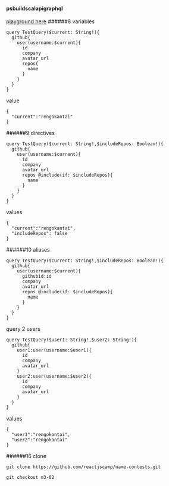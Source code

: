 #### psbuildscalapigraphql
[playground here](https://www.graphqlhub.com/playground)
######8 variables
```
query TestQuery($current: String!){
  github{
    user(username:$current){
      id
      company
      avatar_url
      repos{
        name
      }
    }
  }
}
```
value
```
{
  "current":"rengokantai"
}
```

######9 directives
```
query TestQuery($current: String!,$includeRepos: Boolean!){
  github{
    user(username:$current){
      id
      company
      avatar_url
      repos @include(if: $includeRepos){
        name
      }
    }
  }
}
```
values
```
{
  "current":"rengokantai",
  "includeRepos": false
}
```

######10 aliases
```
query TestQuery($current: String!,$includeRepos: Boolean!){
  github{
    user(username:$current){
      githubid:id
      company
      avatar_url
      repos @include(if: $includeRepos){
        name
      }
    }
  }
}
```

query 2 users
```
query TestQuery($user1: String!,$user2: String!){
  github{
    user1:user(username:$user1){
      id
      company
      avatar_url
    }
    user2:user(username:$user2){
      id
      company
      avatar_url
    }
  }
}
```
values
```
{
  "user1":"rengokantai",
  "user2":"rengokantai"
}
```
######16 clone
```
git clone https://github.com/reactjscamp/name-contests.git
```
```
git checkout m3-02
```
